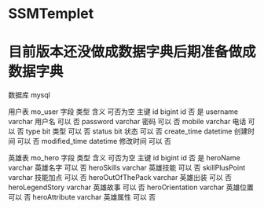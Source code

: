 # SSMTemplet

# 目前版本还没做成数据字典后期准备做成数据字典
数据库 mysql 

用户表 mo_user 
字段                                                              类型                                                   含义				可否为空                                                  主键
id					   bigint              id				否                                                              是
username			   varchar             用户名				可以					      否
password			   varchar			         密码                                           可以					      否
mobile				   varchar			         电话				可以                                                          否
type				   bit				         类型				可以                                                          否
status				   bit                 状态				可以                                                          否
create_time			   datetime            创建时间			可以                                                          否
modified_time		   datetime            修改时间			可以                                                          否


英雄表  mo_hero
字段                                                              类型                                                   含义				可否为空                                                  主键
id					   bigint              id				否                                                              是
heroName			   varchar             英雄名字	 		可以					      否
heroSkills			   varchar			         英雄技能                                   可以					      否
skillPlusPoint		   varchar			         技能加点			可以                                                          否
heroOutOfThePack	   varchar			         英雄出装			可以                                                          否
heroLegendStory		   varchar             英雄故事			可以                                                          否
heroOrientation		   varchar             英雄位置			可以                                                          否
heroAttribute		   varchar             英雄属性			可以                                                          否